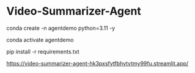 # Video-Summarizer-Agent

conda create -n agentdemo python=3.11 -y

conda activate agentdemo

pip install -r requirements.txt

https://video-summarizer-agent-hk3pxsfytfbhytvtmy99fu.streamlit.app/

